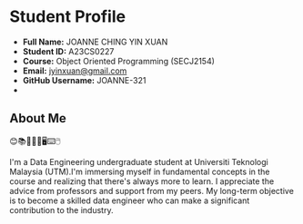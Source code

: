 # Student Profile

- **Full Name:** JOANNE CHING YIN XUAN
- **Student ID:** A23CS0227
- **Course:** Object Oriented Programming (SECJ2154)
- **Email:** jyinxuan@gmail.com
- **GitHub Username:** JOANNE-321
- 
## About Me
😊📚🔎👩‍💻🖥️⌨️🖱️

I'm a Data Engineering undergraduate student at Universiti Teknologi Malaysia (UTM).I'm immersing myself in fundamental concepts in the course and realizing that there's always more to learn. I appreciate the advice from professors and support from my peers. My long-term objective is to become a skilled data engineer who can make a significant contribution to the industry.
